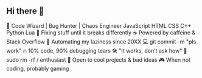 ## Hi there 👋

🚀 Code Wizard | Bug Hunter | Chaos Engineer
JavaScript HTML CSS C++ Python Lua
🔧 Fixing stuff until it breaks differently
☕ Powered by caffeine & Stack Overflow
🤖 Automating my laziness since 20XX
💻 git commit -m "pls work"
🔥 10% code, 90% debugging tears
🛠️ "It works, don't ask how"
🚫 sudo rm -rf / enthusiast
🤝 Open to cool projects & bad ideas
🎮 When not coding, probably gaming
